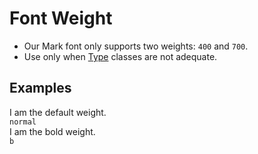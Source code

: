 # Font Weight

* Our Mark font only supports two weights: `400` and `700`.
* Use only when [Type](https://thumbprint.thumbtack.com/ui/tp-ui-element-type) classes are not adequate.

## Examples

<div class="pa3 ba b-gray-300 mb4">
    <div class="tp-grid">
        <div class="tp-col tp-col--6">
            <div>
                <div class="normal">I am the default weight.</div>
                <code class="mt1 clipboard">normal</code>
            </div>
        </div>
        <div class="tp-col tp-col--6">
            <div>
                <div class="b">I am the bold weight.</div>
                <code class="mt1 clipboard">b</code>
            </div>
        </div>
    </div>
</div>
